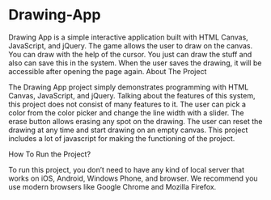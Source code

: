 # Drawing-App
Drawing App is a simple interactive application built with HTML Canvas, JavaScript, and jQuery. The game allows the user to draw on the canvas. You can draw with the help of the cursor. You just can draw the stuff and also can save this in the system. When the user saves the drawing, it will be accessible after opening the page again.
About The Project

The Drawing App project simply demonstrates programming with HTML Canvas, JavaScript, and jQuery. Talking about the features of this system, this project does not consist of many features to it. The user can pick a color from the color picker and change the line width with a slider. The erase button allows erasing any spot on the drawing. The user can reset the drawing at any time and start drawing on an empty canvas. This project includes a lot of javascript for making the functioning of the project.

How To Run the Project?

To run this project, you don’t need to have any kind of local server that works on iOS, Android, Windows Phone, and browser. We recommend you use modern browsers like Google Chrome and Mozilla Firefox. 
